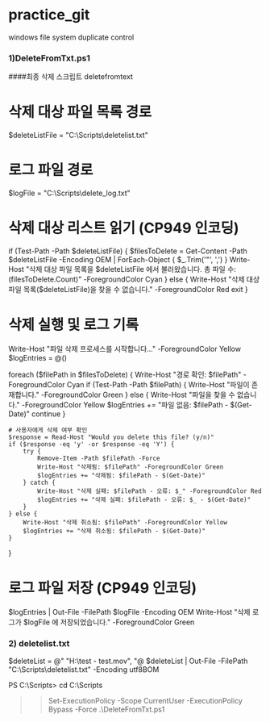 # practice_git


windows file system duplicate control

### 1)DeleteFromTxt.ps1
####최종 삭제 스크립트 deletefromtext

# 삭제 대상 파일 목록 경로
$deleteListFile = "C:\Scripts\deletelist.txt"

# 로그 파일 경로
$logFile = "C:\Scripts\delete_log.txt"

# 삭제 대상 리스트 읽기 (CP949 인코딩)
if (Test-Path -Path $deleteListFile) {
    $filesToDelete = Get-Content -Path $deleteListFile -Encoding OEM | ForEach-Object { $_.Trim('"', ',') }
    Write-Host "삭제 대상 파일 목록을 $deleteListFile 에서 불러왔습니다. 총 파일 수: $($filesToDelete.Count)" -ForegroundColor Cyan
} else {
    Write-Host "삭제 대상 파일 목록($deleteListFile)을 찾을 수 없습니다." -ForegroundColor Red
    exit
}

# 삭제 실행 및 로그 기록
Write-Host "파일 삭제 프로세스를 시작합니다..." -ForegroundColor Yellow
$logEntries = @()

foreach ($filePath in $filesToDelete) {
    Write-Host "경로 확인: $filePath" -ForegroundColor Cyan
    if (Test-Path -Path $filePath) {
        Write-Host "파일이 존재합니다." -ForegroundColor Green
    } else {
        Write-Host "파일을 찾을 수 없습니다." -ForegroundColor Yellow
        $logEntries += "파일 없음: $filePath - $(Get-Date)"
        continue
    }

    # 사용자에게 삭제 여부 확인
    $response = Read-Host "Would you delete this file? (y/n)"
    if ($response -eq 'y' -or $response -eq 'Y') {
        try {
            Remove-Item -Path $filePath -Force
            Write-Host "삭제됨: $filePath" -ForegroundColor Green
            $logEntries += "삭제됨: $filePath - $(Get-Date)"
        } catch {
            Write-Host "삭제 실패: $filePath - 오류: $_" -ForegroundColor Red
            $logEntries += "삭제 실패: $filePath - 오류: $_ - $(Get-Date)"
        }
    } else {
        Write-Host "삭제 취소됨: $filePath" -ForegroundColor Yellow
        $logEntries += "삭제 취소됨: $filePath - $(Get-Date)"
    }
}

# 로그 파일 저장 (CP949 인코딩)
$logEntries | Out-File -FilePath $logFile -Encoding OEM
Write-Host "삭제 로그가 $logFile 에 저장되었습니다." -ForegroundColor Green
### 2) deletelist.txt
$deleteList = @"
"H:\test - test.mov",
"@
$deleteList | Out-File -FilePath "C:\Scripts\deletelist.txt" -Encoding utf8BOM


PS C:\Scripts> cd C:\Scripts
>> Set-ExecutionPolicy -Scope CurrentUser -ExecutionPolicy Bypass -Force
>> .\DeleteFromTxt.ps1

